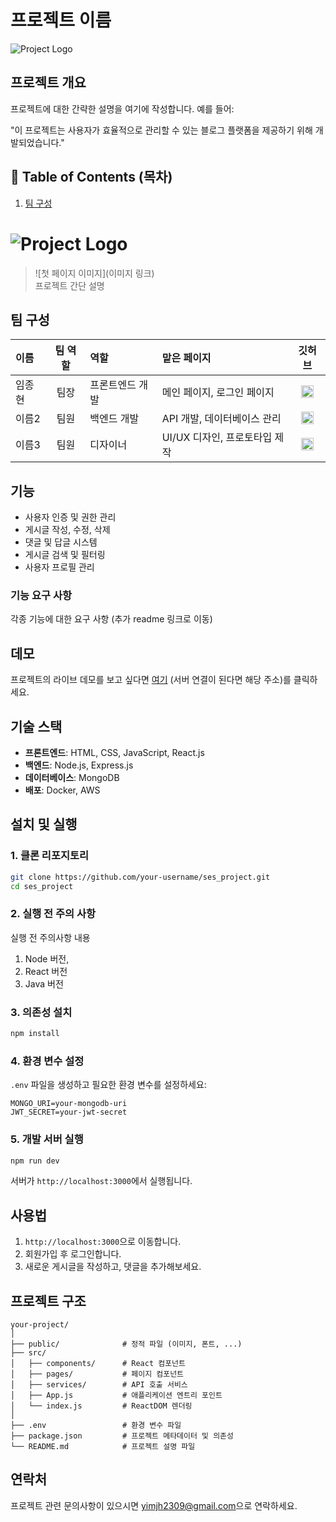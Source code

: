 # 프로젝트 이름

![Project Logo](url-to-your-logo.png)

## 프로젝트 개요

프로젝트에 대한 간략한 설명을 여기에 작성합니다. 예를 들어:

"이 프로젝트는 사용자가 효율적으로 관리할 수 있는 블로그 플랫폼을 제공하기 위해 개발되었습니다."

## 🚩 Table of Contents (목차)

1. [팀 구성](#팀-구성)

# ![Project Logo](url-to-your-logo.png)

> ![첫 페이지 이미지](이미지 링크) <br>
> 프로젝트 간단 설명

## 팀 구성

| 이름   | 팀 역할 | 역할            | 맡은 페이지                   |                                                                                    깃허브                                                                                    |
| :----- | :-----: | :-------------- | :---------------------------- | :--------------------------------------------------------------------------------------------------------------------------------------------------------------------------: |
| 임종현 |  팀장   | 프론트엔드 개발 | 메인 페이지, 로그인 페이지    |  <a href="https://github.com/hyurima"><img src="https://github.githubassets.com/images/modules/logos_page/GitHub-Mark.png" alt="GitHub profile" width="20" height="20"></a>  |
| 이름2  |  팀원   | 백엔드 개발     | API 개발, 데이터베이스 관리   | <a href="https://github.com/username2"><img src="https://github.githubassets.com/images/modules/logos_page/GitHub-Mark.png" alt="GitHub profile" width="20" height="20"></a> |
| 이름3  |  팀원   | 디자이너        | UI/UX 디자인, 프로토타입 제작 | <a href="https://github.com/username3"><img src="https://github.githubassets.com/images/modules/logos_page/GitHub-Mark.png" alt="GitHub profile" width="20" height="20"></a> |

## 기능

- 사용자 인증 및 권한 관리
- 게시글 작성, 수정, 삭제
- 댓글 및 답글 시스템
- 게시글 검색 및 필터링
- 사용자 프로필 관리

### 기능 요구 사항

각종 기능에 대한 요구 사항 (추가 readme 링크로 이동)

## 데모

프로젝트의 라이브 데모를 보고 싶다면 [여기](http://your-demo-url.com) (서버 연결이 된다면 해당 주소)를 클릭하세요.

## 기술 스택

- **프론트엔드**: HTML, CSS, JavaScript, React.js
- **백엔드**: Node.js, Express.js
- **데이터베이스**: MongoDB
- **배포**: Docker, AWS

## 설치 및 실행

### 1. 클론 리포지토리

```bash
git clone https://github.com/your-username/ses_project.git
cd ses_project
```

### 2. 실행 전 주의 사항

실행 전 주의사항 내용

1. Node 버전,
2. React 버전
3. Java 버전

### 3. 의존성 설치

```bash
npm install
```

### 4. 환경 변수 설정

`.env` 파일을 생성하고 필요한 환경 변수를 설정하세요:

```
MONGO_URI=your-mongodb-uri
JWT_SECRET=your-jwt-secret
```

### 5. 개발 서버 실행

```bash
npm run dev
```

서버가 `http://localhost:3000`에서 실행됩니다.

## 사용법

1. `http://localhost:3000`으로 이동합니다.
2. 회원가입 후 로그인합니다.
3. 새로운 게시글을 작성하고, 댓글을 추가해보세요.

## 프로젝트 구조

```plaintext
your-project/
│
├── public/              # 정적 파일 (이미지, 폰트, ...)
├── src/
│   ├── components/      # React 컴포넌트
│   ├── pages/           # 페이지 컴포넌트
│   ├── services/        # API 호출 서비스
│   ├── App.js           # 애플리케이션 엔트리 포인트
│   └── index.js         # ReactDOM 렌더링
│
├── .env                 # 환경 변수 파일
├── package.json         # 프로젝트 메타데이터 및 의존성
└── README.md            # 프로젝트 설명 파일
```

## 연락처

프로젝트 관련 문의사항이 있으시면 [yimjh2309@gmail.com](mailto:yimjh2309@gmail.com)으로 연락하세요.
